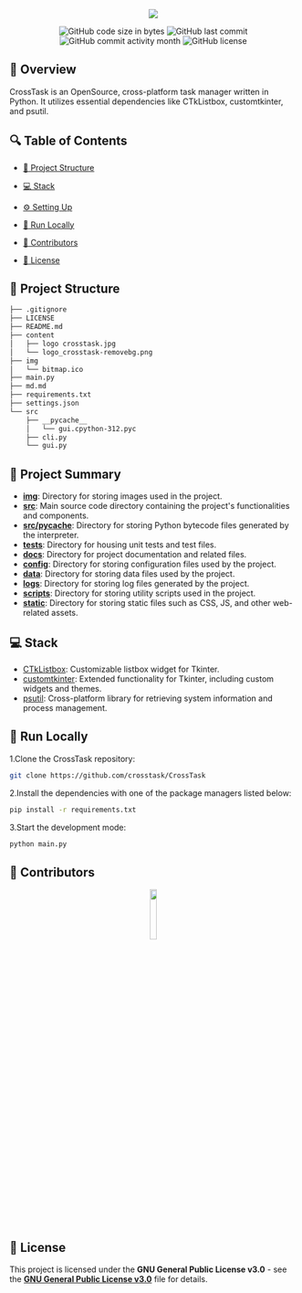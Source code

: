 <p align="center">
  <img src="https://raw.githubusercontent.com/crosstask/CrossTask/main/content/logo_crosstask-removebg.png">
</p>

<p align="center">
  <img src="https://img.shields.io/github/languages/code-size/crosstask/CrossTask" alt="GitHub code size in bytes" />
  <img src="https://img.shields.io/github/last-commit/crosstask/CrossTask" alt="GitHub last commit" />
  <img src="https://img.shields.io/github/commit-activity/m/crosstask/CrossTask" alt="GitHub commit activity month" />
  <img src="https://img.shields.io/github/license/crosstask/CrossTask" alt="GitHub license" />
</p>



## 📌 Overview

CrossTask is an OpenSource, cross-platform task manager written in Python. It utilizes essential dependencies like CTkListbox, customtkinter, and psutil.

## 🔍 Table of Contents

- [📁 Project Structure](#project-structure)

- [💻 Stack](#stack)

- [⚙️ Setting Up](#setting-up)

- [🚀 Run Locally](#run-locally)

- [🙌 Contributors](#contributors)

- [📄 License](#license)

## 📁 Project Structure

```bash
├── .gitignore
├── LICENSE
├── README.md
├── content
│   ├── logo crosstask.jpg
│   └── logo_crosstask-removebg.png
├── img
│   └── bitmap.ico
├── main.py
├── md.md
├── requirements.txt
├── settings.json
└── src
    ├── __pycache__
    │   └── gui.cpython-312.pyc
    ├── cli.py
    └── gui.py
```

## 📝 Project Summary

- [**img**](img): Directory for storing images used in the project.
- [**src**](src): Main source code directory containing the project's functionalities and components.
- [**src/pycache**](src/__pycache__): Directory for storing Python bytecode files generated by the interpreter.
- [**tests**](tests): Directory for housing unit tests and test files.
- [**docs**](docs): Directory for project documentation and related files.
- [**config**](config): Directory for storing configuration files used by the project.
- [**data**](data): Directory for storing data files used by the project.
- [**logs**](logs): Directory for storing log files generated by the project.
- [**scripts**](scripts): Directory for storing utility scripts used in the project.
- [**static**](static): Directory for storing static files such as CSS, JS, and other web-related assets.

## 💻 Stack

- [CTkListbox](https://github.com/ctklib/ctklib): Customizable listbox widget for Tkinter.
- [customtkinter](https://pypi.org/project/customtkinter/): Extended functionality for Tkinter, including custom widgets and themes.
- [psutil](https://github.com/giampaolo/psutil): Cross-platform library for retrieving system information and process management.

## 🚀 Run Locally

1.Clone the CrossTask repository:

```sh
git clone https://github.com/crosstask/CrossTask
```

2.Install the dependencies with one of the package managers listed below:

```bash
pip install -r requirements.txt
```

3.Start the development mode:

```bash
python main.py
```

## 🙌 Contributors

<p align="center">
<a href="https://github.com/crosstask/CrossTask/graphs/contributors" target="_blank">
<img src="https://contrib.rocks/image?repo=crosstask/CrossTask" width="15%" alt="" />
</a>
</p>

## 📄 License

This project is licensed under the **GNU General Public License v3.0** - see the [**GNU General Public License v3.0**](https://github.com/crosstask/CrossTask/blob/main/LICENSE) file for details.
